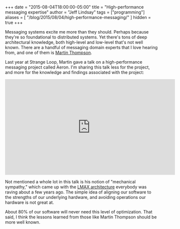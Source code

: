 +++
date = "2015-08-04T18:00:00-05:00"
title = "High-performance messaging expertise"
author = "Jeff Lindsay"
tags = ["programming"]
aliases = [
    "/blog/2015/08/04/high-performance-messaging/"
]
hidden = true
+++

Messaging systems excite me more than they should. Perhaps because they're so
foundational to distributed systems. Yet there's tons of deep architectural
knowledge, both high-level and low-level that's not well known. There are a
handful of messaging domain experts that I love hearing from, and one of them is
[Martin Thompson](http://mechanical-sympathy.blogspot.com/).

<!--more-->

Last year at Strange Loop, Martin gave a talk on a high-performance messaging
project called Aeron. I'm sharing this talk less for the project, and more for the
knowledge and findings associated with the project:

<iframe width="560" height="315" src="https://www.youtube.com/embed/tM4YskS94b0" frameborder="0" allowfullscreen></iframe>
<br />

Not mentioned a whole lot in this talk is his notion of "mechanical sympathy,"
which came up with the [LMAX architecture](http://martinfowler.com/articles/lmax.html)
everybody was raving about a few years ago. The simple idea of aligning our
software to the strengths of our underlying hardware, and avoiding operations
our hardware is not great at.

About 80% of our software will never need this level of optimization. That said,
I think the lessons learned from those like Martin Thompson should be more well
known.
